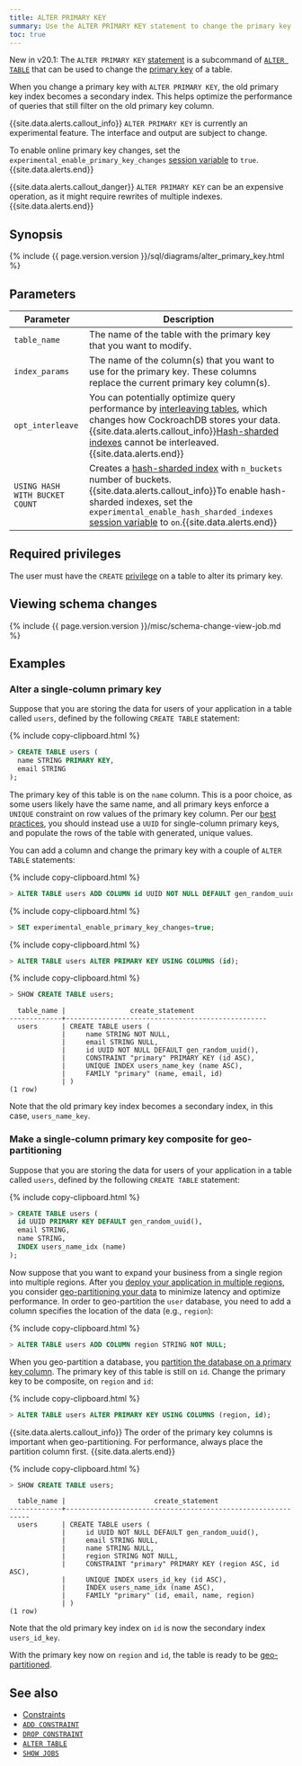 ```yaml
---
title: ALTER PRIMARY KEY
summary: Use the ALTER PRIMARY KEY statement to change the primary key of a table.
toc: true
---
```


 <span class="version-tag">New in v20.1:</span> The `ALTER PRIMARY KEY` [statement](sql-statements.html) is a subcommand of [`ALTER TABLE`](alter-table.html) that can be used to change the [primary key](primary-key.html) of a table.

 When you change a primary key with `ALTER PRIMARY KEY`, the old primary key index becomes a secondary index. This helps optimize the performance of queries that still filter on the old primary key column.

{{site.data.alerts.callout_info}}
`ALTER PRIMARY KEY` is currently an experimental feature. The interface and output are subject to change.

To enable online primary key changes, set the `experimental_enable_primary_key_changes` [session variable](experimental-features.html#session-variables) to `true`.
{{site.data.alerts.end}}

{{site.data.alerts.callout_danger}}
`ALTER PRIMARY KEY` can be an expensive operation, as it might require rewrites of multiple indexes.
{{site.data.alerts.end}}

## Synopsis

<div>
{% include {{ page.version.version }}/sql/diagrams/alter_primary_key.html %}
</div>

## Parameters

 Parameter | Description
-----------|-------------
 `table_name` | The name of the table with the primary key that you want to modify.
 `index_params` | The name of the column(s) that you want to use for the primary key. These columns replace the current primary key column(s).
 `opt_interleave` | You can potentially optimize query performance by [interleaving tables](interleave-in-parent.html), which changes how CockroachDB stores your data.<br>{{site.data.alerts.callout_info}}[Hash-sharded indexes](hash-sharded-indexes.html) cannot be interleaved.{{site.data.alerts.end}}
 `USING HASH WITH BUCKET COUNT` | Creates a [hash-sharded index](indexes.html#hash-sharded-indexes) with `n_buckets` number of buckets.<br>{{site.data.alerts.callout_info}}To enable hash-sharded indexes, set the `experimental_enable_hash_sharded_indexes` [session variable](set-vars.html) to `on`.{{site.data.alerts.end}}

## Required privileges

The user must have the `CREATE` [privilege](authorization.html#assign-privileges) on a table to alter its primary key.

## Viewing schema changes

{% include {{ page.version.version }}/misc/schema-change-view-job.md %}

## Examples

### Alter a single-column primary key

Suppose that you are storing the data for users of your application in a table called `users`, defined by the following `CREATE TABLE` statement:

{% include copy-clipboard.html %}
~~~ sql
> CREATE TABLE users (
  name STRING PRIMARY KEY,
  email STRING
);
~~~

The primary key of this table is on the `name` column. This is a poor choice, as some users likely have the same name, and all primary keys enforce a `UNIQUE` constraint on row values of the primary key column. Per our [best practices](performance-best-practices-overview.html#use-uuid-to-generate-unique-ids), you should instead use a `UUID` for single-column primary keys, and populate the rows of the table with generated, unique values.

You can add a column and change the primary key with a couple of `ALTER TABLE` statements:

{% include copy-clipboard.html %}
~~~ sql
> ALTER TABLE users ADD COLUMN id UUID NOT NULL DEFAULT gen_random_uuid();
~~~

{% include copy-clipboard.html %}
~~~ sql
> SET experimental_enable_primary_key_changes=true;
~~~

{% include copy-clipboard.html %}
~~~ sql
> ALTER TABLE users ALTER PRIMARY KEY USING COLUMNS (id);
~~~

{% include copy-clipboard.html %}
~~~ sql
> SHOW CREATE TABLE users;
~~~

~~~
  table_name |                create_statement
-------------+--------------------------------------------------
  users      | CREATE TABLE users (
             |     name STRING NOT NULL,
             |     email STRING NULL,
             |     id UUID NOT NULL DEFAULT gen_random_uuid(),
             |     CONSTRAINT "primary" PRIMARY KEY (id ASC),
             |     UNIQUE INDEX users_name_key (name ASC),
             |     FAMILY "primary" (name, email, id)
             | )
(1 row)
~~~

Note that the old primary key index becomes a secondary index, in this case, `users_name_key`.

### Make a single-column primary key composite for geo-partitioning

Suppose that you are storing the data for users of your application in a table called `users`, defined by the following `CREATE TABLE` statement:

{% include copy-clipboard.html %}
~~~ sql
> CREATE TABLE users (
  id UUID PRIMARY KEY DEFAULT gen_random_uuid(),
  email STRING,
  name STRING,
  INDEX users_name_idx (name)
);
~~~

Now suppose that you want to expand your business from a single region into multiple regions. After you [deploy your application in multiple regions](topology-patterns.html), you consider [geo-partitioning your data](topology-geo-partitioned-replicas.html) to minimize latency and optimize performance. In order to geo-partition the `user` database, you need to add a column specifies the location of the data (e.g., `region`):

{% include copy-clipboard.html %}
~~~ sql
> ALTER TABLE users ADD COLUMN region STRING NOT NULL;
~~~

When you geo-partition a database, you [partition the database on a primary key column](partitioning.html#partition-using-primary-key). The primary key of this table is still on `id`. Change the primary key to be composite, on `region` and `id`:

{% include copy-clipboard.html %}
~~~ sql
> ALTER TABLE users ALTER PRIMARY KEY USING COLUMNS (region, id);
~~~
{{site.data.alerts.callout_info}}
The order of the primary key columns is important when geo-partitioning. For performance, always place the partition column first.
{{site.data.alerts.end}}

{% include copy-clipboard.html %}
~~~ sql
> SHOW CREATE TABLE users;
~~~

~~~
  table_name |                      create_statement
-------------+-------------------------------------------------------------
  users      | CREATE TABLE users (
             |     id UUID NOT NULL DEFAULT gen_random_uuid(),
             |     email STRING NULL,
             |     name STRING NULL,
             |     region STRING NOT NULL,
             |     CONSTRAINT "primary" PRIMARY KEY (region ASC, id ASC),
             |     UNIQUE INDEX users_id_key (id ASC),
             |     INDEX users_name_idx (name ASC),
             |     FAMILY "primary" (id, email, name, region)
             | )
(1 row)
~~~

Note that the old primary key index on `id` is now the secondary index `users_id_key`.

With the primary key now on `region` and `id`, the table is ready to be [geo-partitioned](topology-geo-partitioned-replicas.html).

## See also

- [Constraints](constraints.html)
- [`ADD CONSTRAINT`](add-constraint.html)
- [`DROP CONSTRAINT`](drop-constraint.html)
- [`ALTER TABLE`](alter-table.html)
- [`SHOW JOBS`](show-jobs.html)
